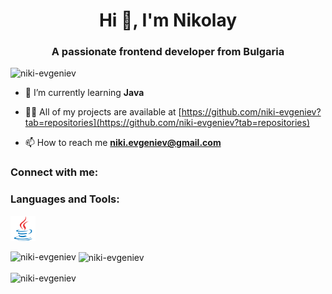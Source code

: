 <h1 align="center">Hi 👋, I'm Nikolay</h1>
<h3 align="center">A passionate frontend developer from Bulgaria</h3>

<p align="left"> <img src="https://komarev.com/ghpvc/?username=niki-evgeniev&label=Profile%20views&color=0e75b6&style=flat" alt="niki-evgeniev" /> </p>

- 🌱 I’m currently learning **Java**

- 👨‍💻 All of my projects are available at [https://github.com/niki-evgeniev?tab=repositories](https://github.com/niki-evgeniev?tab=repositories)

- 📫 How to reach me **niki.evgeniev@gmail.com**

<h3 align="left">Connect with me:</h3>
<p align="left">
</p>

<h3 align="left">Languages and Tools:</h3>
<p align="left"> <a href="https://www.java.com" target="_blank" rel="noreferrer"> <img src="https://raw.githubusercontent.com/devicons/devicon/master/icons/java/java-original.svg" alt="java" width="40" height="40"/> </a> </p>

<p><img align="left" src="https://github-readme-stats.vercel.app/api/top-langs?username=niki-evgeniev&show_icons=true&locale=en&layout=compact" alt="niki-evgeniev" /></p>

<p>&nbsp;<img align="center" src="https://github-readme-stats.vercel.app/api?username=niki-evgeniev&show_icons=true&locale=en" alt="niki-evgeniev" /></p>

<p><img align="center" src="https://github-readme-streak-stats.herokuapp.com/?user=niki-evgeniev&" alt="niki-evgeniev" /></p>
